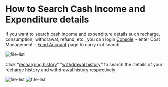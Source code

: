 # How to Search Cash Income and Expenditure details
If you want to search cash income and expenditure details such recharge, consumption, withdrawal, refund, etc., you can login [Console](https://console.jdcloud.com/) - enter Cost Management - [Fund Account](https://uc.jdcloud.com/cost/capital/capital-overview) page to carry out search.

![file-list](https://github.com/jdcloudcom/en/blob/en-signin-signup/image/Finance/RechargeAndWithdrawl/income-1.png)

Click “[recharging history](https://uc.jdcloud.com/cost/capital/recharge-history)” “[withdrawal history](https://uc.jdcloud.com/cost/capital/withdrawal-history)” to search the details of your recharge history and withdrawal history respectively

![file-list](https://github.com/jdcloudcom/en/blob/en-signin-signup/image/Finance/RechargeAndWithdrawl/income-2.png)
![file-list](https://github.com/jdcloudcom/en/blob/en-signin-signup/image/Finance/RechargeAndWithdrawl/income-3.png)

